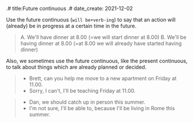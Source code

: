 .# title:Future continuous
.# date_create: 2021-12-02


Use the future continuous (`will be+verb-ing`) to say that an action will (already) be in progress at a
certain time in the future.

> A. We'll have dinner at 8.00 (=we will start dinner at 8.00)
> B. We'll be having dinner at 8.00 (=at 8.00 we will already have started having dinner)

Also, we sometimes use the future continuous, like the present continuous, to talk about things which are already planned or decided.

> - Brett, can you help me move to a new apartment on Friday at 11.00.
> - Sorry, I can't, I'll be teaching Friday at 11.00.

> - Dan, we should catch up in person this summer.
> - I'm not sure, I'll be able to, because I'll be living in Rome this summer.


